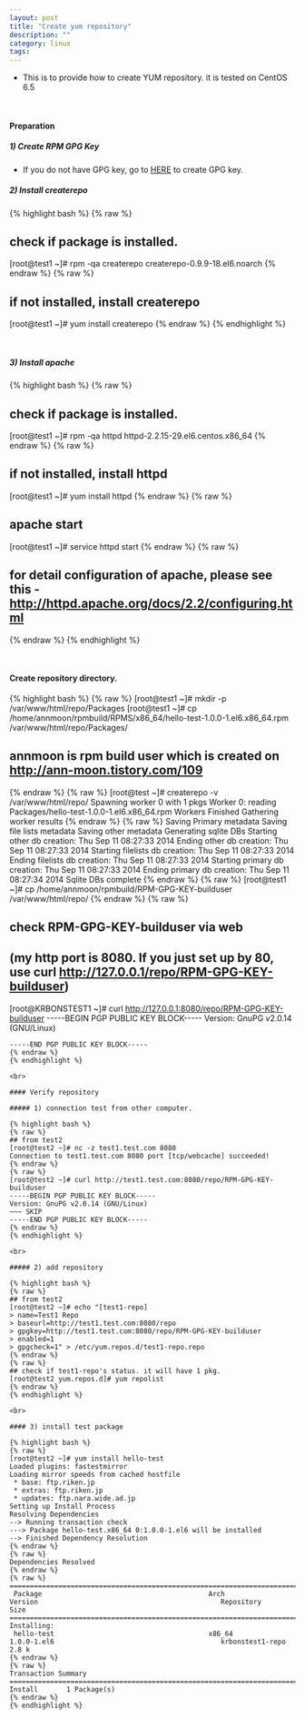 ```yaml
---
layout: post
title: "Create yum repository"
description: ""
category: linux
tags:
---
```


* This is to provide how to create YUM repository. it is tested on CentOS 6.5

<br>

#### Preparation

##### 1) Create RPM GPG Key

* If you do not have GPG key, go to <a href="/2014/08/11/Create-GPG-Key-for-building-package/">HERE</a> to create GPG key.


##### 2) Install createrepo 

{% highlight bash %}
{% raw %}
## check if package is installed.
[root@test1 ~]# rpm -qa createrepo
createrepo-0.9.9-18.el6.noarch
{% endraw %}
{% raw %}
 ## if not installed, install createrepo
[root@test1 ~]# yum install createrepo
{% endraw %}
{% endhighlight %}

<br>

##### 3) Install apache 

{% highlight bash %}
{% raw %}
## check if package is installed.
[root@test1 ~]# rpm -qa httpd
httpd-2.2.15-29.el6.centos.x86_64
{% endraw %}
{% raw %}
## if not installed, install httpd
[root@test1 ~]# yum install httpd
{% endraw %}
{% raw %}
## apache start
[root@test1 ~]# service httpd start
{% endraw %}
{% raw %}
## for detail configuration of apache, please see this - http://httpd.apache.org/docs/2.2/configuring.html
{% endraw %}
{% endhighlight %}

<br>

#### Create repository directory.

{% highlight bash %}
{% raw %}
[root@test1  ~]# mkdir -p /var/www/html/repo/Packages
[root@test1 ~]# cp /home/annmoon/rpmbuild/RPMS/x86_64/hello-test-1.0.0-1.el6.x86_64.rpm /var/www/html/repo/Packages/
## annmoon is rpm build user which is created on http://ann-moon.tistory.com/109
{% endraw %}
{% raw %}
[root@test ~]# createrepo -v /var/www/html/repo/
Spawning worker 0 with 1 pkgs
Worker 0: reading Packages/hello-test-1.0.0-1.el6.x86_64.rpm
Workers Finished
Gathering worker results
{% endraw %}
{% raw %}
Saving Primary metadata
Saving file lists metadata
Saving other metadata
Generating sqlite DBs
Starting other db creation: Thu Sep 11 08:27:33 2014
Ending other db creation: Thu Sep 11 08:27:33 2014
Starting filelists db creation: Thu Sep 11 08:27:33 2014
Ending filelists db creation: Thu Sep 11 08:27:33 2014
Starting primary db creation: Thu Sep 11 08:27:33 2014
Ending primary db creation: Thu Sep 11 08:27:34 2014
Sqlite DBs complete
{% endraw %}
{% raw %}
[root@test1 ~]# cp /home/annmoon/rpmbuild/RPM-GPG-KEY-builduser /var/www/html/repo/
{% endraw %}
{% raw %}
## check RPM-GPG-KEY-builduser via web 
## (my http port is 8080. If you just set up by 80, use curl http://127.0.0.1/repo/RPM-GPG-KEY-builduser)
[root@KRBONSTEST1 ~]# curl http://127.0.0.1:8080/repo/RPM-GPG-KEY-builduser
-----BEGIN PGP PUBLIC KEY BLOCK-----
Version: GnuPG v2.0.14 (GNU/Linux)
~~~~ SKIP
-----END PGP PUBLIC KEY BLOCK-----
{% endraw %}
{% endhighlight %}

<br>

#### Verify repository

##### 1) connection test from other computer.

{% highlight bash %}
{% raw %}
## from test2
[root@test2 ~]# nc -z test1.test.com 8080
Connection to test1.test.com 8080 port [tcp/webcache] succeeded!
{% endraw %}
{% raw %}
[root@test2 ~]# curl http://test1.test.com:8080/repo/RPM-GPG-KEY-builduser
-----BEGIN PGP PUBLIC KEY BLOCK-----
Version: GnuPG v2.0.14 (GNU/Linux)
~~~ SKIP
-----END PGP PUBLIC KEY BLOCK-----
{% endraw %}
{% endhighlight %}

<br>

##### 2) add repository

{% highlight bash %}
{% raw %}
## from test2
[root@test2 ~]# echo "[test1-repo]
> name=Test1 Repo
> baseurl=http://test1.test.com:8080/repo
> gpgkey=http://test1.test.com:8080/repo/RPM-GPG-KEY-builduser
> enabled=1
> gpgcheck=1" > /etc/yum.repos.d/test1-repo.repo
{% endraw %}
{% raw %}
## check if test1-repo's status. it will have 1 pkg.
[root@test2 yum.repos.d]# yum repolist
{% endraw %}
{% endhighlight %}

<br>

#### 3) install test package

{% highlight bash %}
{% raw %}
[root@test2 ~]# yum install hello-test
Loaded plugins: fastestmirror
Loading mirror speeds from cached hostfile
 * base: ftp.riken.jp
 * extras: ftp.riken.jp
 * updates: ftp.nara.wide.ad.jp
Setting up Install Process
Resolving Dependencies
--> Running transaction check
---> Package hello-test.x86_64 0:1.0.0-1.el6 will be installed
--> Finished Dependency Resolution
{% endraw %}
{% raw %}
Dependencies Resolved
{% endraw %}
{% raw %}
==================================================================================================================================================================================================
 Package                                         Arch                                        Version                                             Repository                                             Size
==================================================================================================================================================================================================
Installing:
 hello-test                                      x86_64                                      1.0.0-1.el6                                         krbonstest1-repo                                      2.8 k
{% endraw %}
{% raw %}
Transaction Summary
==================================================================================================================================================================================================
Install       1 Package(s)
{% endraw %}
{% endhighlight %}

